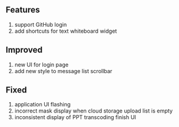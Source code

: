 ## Features

1. support GitHub login
2. add shortcuts for text whiteboard widget

## Improved

1. new UI for login page
2. add new style to message list scrollbar

## Fixed

1. application UI flashing
2. incorrect mask display when cloud storage upload list is empty
3. inconsistent display of PPT transcoding finish UI
